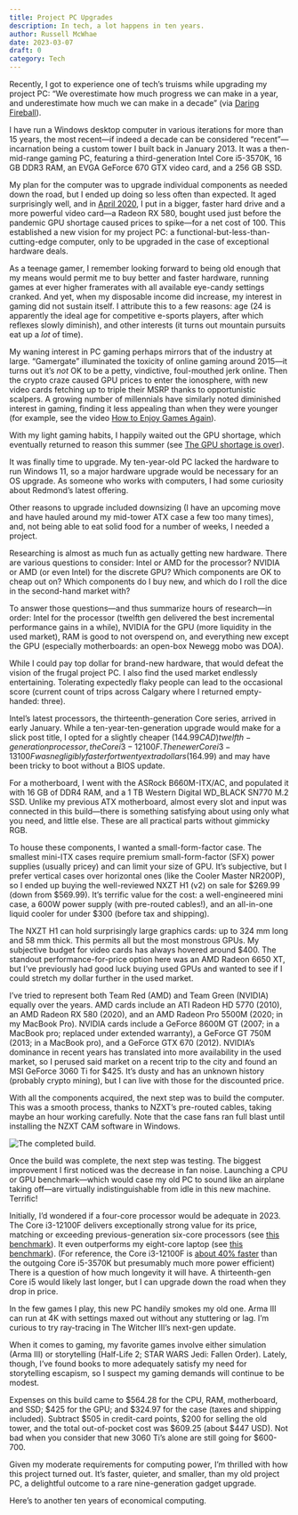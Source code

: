 ```yaml
---
title: Project PC Upgrades
description: In tech, a lot happens in ten years.
author: Russell McWhae
date: 2023-03-07
draft: 0
category: Tech
---
```


<script>
  import Image from 'svimg'
  import Caption from '$lib/components/images/Caption.svelte'
</script>

Recently, I got to experience one of tech’s truisms while upgrading my project PC: “We overestimate how much progress we can make in a year, and underestimate how much we can make in a decade” (via [Daring Fireball](https://daringfireball.net/linked/2023/02/20/camera-phone-progress)).

I have run a Windows desktop computer in various iterations for more than 15 years, the most recent—if indeed a decade can be considered “recent”—incarnation being a custom tower I built back in January 2013. It was a then-mid-range gaming PC, featuring a third-generation Intel Core i5-3570K, 16 GB DDR3 RAM, an EVGA GeForce 670 GTX video card, and a 256 GB SSD.

My plan for the computer was to upgrade individual components as needed down the road, but I ended up doing so less often than expected. It aged surprisingly well, and in [April 2020](/journal/adventures-in-low-end-pc-gaming), I put in a bigger, faster hard drive and a more powerful video card—a Radeon RX 580, bought used just before the pandemic GPU shortage caused prices to spike—for a net cost of 100. This established a new vision for my project PC: a functional-but-less-than-cutting-edge computer, only to be upgraded in the case of exceptional hardware deals.

As a teenage gamer, I remember looking forward to being old enough that my means would permit me to buy better and faster hardware, running games at ever higher framerates with all available eye-candy settings cranked. And yet, when my disposable income did increase, my interest in gaming did not sustain itself. I attribute this to a few reasons: age (24 is apparently the ideal age for competitive e-sports players, after which reflexes slowly diminish), and other interests (it turns out mountain pursuits eat up a _lot_ of time).

My waning interest in PC gaming perhaps mirrors that of the industry at large. “Gamergate” illuminated the toxicity of online gaming around 2015—it turns out it’s _not_ OK to be a petty, vindictive, foul-mouthed jerk online. Then the crypto craze caused GPU prices to enter the ionosphere, with new video cards fetching up to triple their MSRP thanks to opportunistic scalpers. A growing number of millennials have similarly noted diminished interest in gaming, finding it less appealing than when they were younger (for example, see the video [How to Enjoy Games Again](https://www.youtube.com/watch?v=2jIfE25DUhU)).

With my light gaming habits, I happily waited out the GPU shortage, which eventually returned to reason this summer (see [The GPU shortage is over](https://www.theverge.com/2022/7/1/23191634/nvidia-amd-gpu-shortage-over-3080-3070-3060-radeon-rx-6900-6800)).

It was finally time to upgrade. My ten-year-old PC lacked the hardware to run Windows 11, so a major hardware upgrade would be necessary for an OS upgrade. As someone who works with computers, I had some curiosity about Redmond’s latest offering.

Other reasons to upgrade included downsizing (I have an upcoming move and have hauled around my mid-tower ATX case a few too many times), and, not being able to eat solid food for a number of weeks, I needed a project.

Researching is almost as much fun as actually getting new hardware. There are various questions to consider: Intel or AMD for the processor? NVIDIA or AMD (or even Intel) for the discrete GPU? Which components are OK to cheap out on? Which components do I buy new, and which do I roll the dice in the second-hand market with?

To answer those questions—and thus summarize hours of research—in order: Intel for the processor (twelfth gen delivered the best incremental performance gains in a while), NVIDIA for the GPU (more liquidity in the used market), RAM is good to not overspend on, and everything new except the GPU (especially motherboards: an open-box Newegg mobo was DOA).

While I could pay top dollar for brand-new hardware, that would defeat the vision of the frugal project PC. I also find the used market endlessly entertaining. Tolerating expectedly flaky people can lead to the occasional score (current count of trips across Calgary where I returned empty-handed: three).

Intel’s latest processors, the thirteenth-generation Core series, arrived in early January. While a ten-year-ten-generation upgrade would make for a slick post title, I opted for a slightly cheaper ($144.99 CAD) twelfth-generation processor, the Core i3-12100F. The newer Core i3-13100F was negligibly faster for twenty extra dollars ($164.99) and may have been tricky to boot without a BIOS update.

For a motherboard, I went with the ASRock B660M-ITX/AC, and populated it with 16 GB of DDR4 RAM, and a 1 TB Western Digital WD_BLACK SN770 M.2 SSD. Unlike my previous ATX motherboard, almost every slot and input was connected in this build—there is something satisfying about using only what you need, and little else. These are all practical parts without gimmicky RGB.

To house these components, I wanted a small-form-factor case. The smallest mini-ITX cases require premium small-form-factor (SFX) power supplies (usually pricey) and can limit your size of GPU. It’s subjective, but I prefer vertical cases over horizontal ones (like the Cooler Master NR200P), so I ended up buying the well-reviewed NXZT H1 (v2) on sale for $269.99 (down from $569.99). It’s terrific value for the cost: a well-engineered mini case, a 600W power supply (with pre-routed cables!), and an all-in-one liquid cooler for under $300 (before tax and shipping).

The NXZT H1 can hold surprisingly large graphics cards: up to 324 mm long and 58 mm thick. This permits all but the most monstrous GPUs. My subjective budget for video cards has always hovered around $400. The standout performance-for-price option here was an AMD Radeon 6650 XT, but I’ve previously had good luck buying used GPUs and wanted to see if I could stretch my dollar further in the used market.

I’ve tried to represent both Team Red (AMD) and Team Green (NVIDIA) equally over the years. AMD cards include an ATI Radeon HD 5770 (2010), an AMD Radeon RX 580 (2020), and an AMD Radeon Pro 5500M (2020; in my MacBook Pro). NVIDIA cards include a GeForce 8600M GT (2007; in a MacBook pro; replaced under extended warranty), a GeForce GT 750M (2013; in a MacBook pro), and a GeForce GTX 670 (2012). NVIDIA’s dominance in recent years has translated into more availability in the used market, so I perused said market on a recent trip to the city and found an MSI GeForce 3060 Ti for $425. It’s dusty and has an unknown history (probably crypto mining), but I can live with those for the discounted price.

With all the components acquired, the next step was to build the computer. This was a smooth process, thanks to NZXT’s pre-routed cables, taking maybe an hour working carefully. Note that the case fans ran full blast until installing the NZXT CAM software in Windows.

<Caption text='The completed build.'>
<Image src="/journal-images/nzxt.jpg" alt="The completed build." />
</Caption>

Once the build was complete, the next step was testing. The biggest improvement I first noticed was the decrease in fan noise. Launching a CPU or GPU benchmark—which would case my old PC to sound like an airplane taking off—are virtually indistinguishable from idle in this new machine. Terrific!

Initially, I’d wondered if a four-core processor would be adequate in 2023. The Core i3-12100F delivers exceptionally strong value for its price, matching or exceeding previous-generation six-core processors (see [this benchmark](https://cpu.userbenchmark.com/Compare/Intel-Core-i5-11400F-vs-Intel-Core-i3-12100F/4111vs4125)). It even outperforms my eight-core laptop (see [this benchmark](https://cpu.userbenchmark.com/Compare/Intel-Core-i3-12100F-vs-Intel-Core-i9-9880H/4125vsm750169)). (For reference, the Core i3-12100F is [about 40% faster](https://cpu.userbenchmark.com/Compare/Intel-Core-i5-3570K-vs-Intel-Core-i3-12100F/1316vs4125) than the outgoing Core i5-3570K but presumably much more power efficient) There is a question of how much longevity it will have. A thirteenth-gen Core i5 would likely last longer, but I can upgrade down the road when they drop in price.

In the few games I play, this new PC handily smokes my old one. Arma III can run at 4K with settings maxed out without any stuttering or lag. I’m curious to try ray-tracing in The Witcher III’s next-gen update.

When it comes to gaming, my favorite games involve either simulation (Arma III) or storytelling (Half-Life 2; STAR WARS Jedi: Fallen Order). Lately, though, I’ve found books to more adequately satisfy my need for storytelling escapism, so I suspect my gaming demands will continue to be modest.

Expenses on this build came to $564.28 for the CPU, RAM, motherboard, and SSD; $425 for the GPU; and $324.97 for the case (taxes and shipping included). Subtract $505 in credit-card points, $200 for selling the old tower, and the total out-of-pocket cost was $609.25 (about $447 USD). Not bad when you consider that new 3060 Ti’s alone are still going for $600-700.

Given my moderate requirements for computing power, I’m thrilled with how this project turned out. It’s faster, quieter, and smaller, than my old project PC, a delightful outcome to a rare nine-generation gadget upgrade.

Here’s to another ten years of economical computing.
